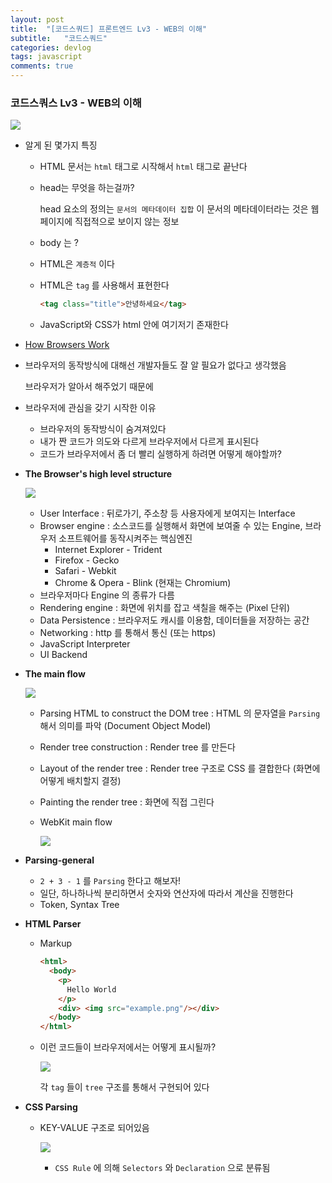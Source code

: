 ```yaml
---
layout: post
title:  "[코드스쿼드] 프론트엔드 Lv3 - WEB의 이해"
subtitle:   "코드스쿼드"
categories: devlog
tags: javascript
comments: true
---
```


### 코드스쿼스 Lv3 - WEB의 이해

![](https://i.imgur.com/DMZSnFa.gif)

- 알게 된 몇가지 특징

  - HTML 문서는 `html` 태그로 시작해서 `html` 태그로 끝난다

  - head는 무엇을 하는걸까?

    head 요소의 정의는 `문서의 메타데이터 집합`
    이 문서의 메타데이터라는 것은 웹 페이지에 직접적으로 보이지 않는 정보

  - body 는 ?

  - HTML은 `계층적` 이다

  - HTML은 `tag` 를 사용해서 표현한다

    ```html
    <tag class="title">안녕하세요</tag>
    ```

  - JavaScript와 CSS가 html 안에 여기저기 존재한다

- [How Browsers Work](https://www.html5rocks.com/en/tutorials/internals/howbrowserswork/)

- 브라우저의 동작방식에 대해선 개발자들도 잘 알 필요가 없다고 생각했음

  브라우저가 알아서 해주었기 때문에

- 브라우저에 관심을 갖기 시작한 이유

  - 브라우저의 동작방식이 숨겨져있다
  - 내가 짠 코드가 의도와 다르게 브라우저에서 다르게 표시된다
  - 코드가 브라우저에서 좀 더 빨리 실행하게 하려면 어떻게 해야할까?

- **The Browser's high level structure**

  ![](https://i.imgur.com/47u2bHQ.png)

  - User Interface : 뒤로가기, 주소창 등 사용자에게 보여지는 Interface
  - Browser engine : 소스코드를 실행해서 화면에 보여줄 수 있는 Engine, 브라우저 소프트웨어를 동작시켜주는 핵심엔진
    - Internet Explorer - Trident
    - Firefox - Gecko
    - Safari - Webkit
    - Chrome & Opera - Blink (현재는 Chromium)
  - 브라우저마다 Engine 의 종류가 다름 
  - Rendering engine : 화면에 위치를 잡고 색칠을 해주는 (Pixel 단위)
  - Data Persistence : 브라우저도 캐시를 이용함, 데이터들을 저장하는 공간
  - Networking : http 를 통해서 통신 (또는 https)
  - JavaScript Interpreter
  - UI Backend

- **The main flow**

  ![](https://i.imgur.com/gSqOILK.png)

  - Parsing HTML to construct the DOM tree : HTML 의 문자열을 `Parsing` 해서 의미를 파악 (Document Object Model)

  - Render tree construction : Render tree 를 만든다

  - Layout of the render tree : Render tree 구조로 CSS 를 결합한다 (화면에 어떻게 배치할지 결정)

  - Painting the render tree : 화면에 직접 그린다

  - WebKit main flow

    ![](https://imgur.com/JLERmH4.png)

- **Parsing-general**

  - `2 + 3 - 1` 를 `Parsing` 한다고 해보자!
  - 일단, 하나하나씩 분리하면서 숫자와 연산자에 따라서 계산을 진행한다
  - Token, Syntax Tree

- **HTML Parser**

  - Markup

    ```html
    <html>
      <body>
        <p>
          Hello World
        </p>
        <div> <img src="example.png"/></div>
      </body>
    </html>
    ```

  - 이런 코드들이 브라우저에서는 어떻게 표시될까?

    ![](https://imgur.com/5MKiZZX.png)

    각 `tag` 들이 `tree` 구조를 통해서 구현되어 있다

- **CSS Parsing**

  - KEY-VALUE 구조로 되어있음

    ![](https://imgur.com/BgLNHZq.png)

    - `CSS Rule` 에 의해 `Selectors` 와 `Declaration` 으로 분류됨

    

  

